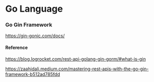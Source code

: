 # Go Language

### Go Gin Framework

https://gin-gonic.com/docs/

#### Reference

https://blog.logrocket.com/rest-api-golang-gin-gorm/#what-is-gin

https://zaahidali.medium.com/mastering-rest-apis-with-the-go-gin-framework-b512ad785fdd
